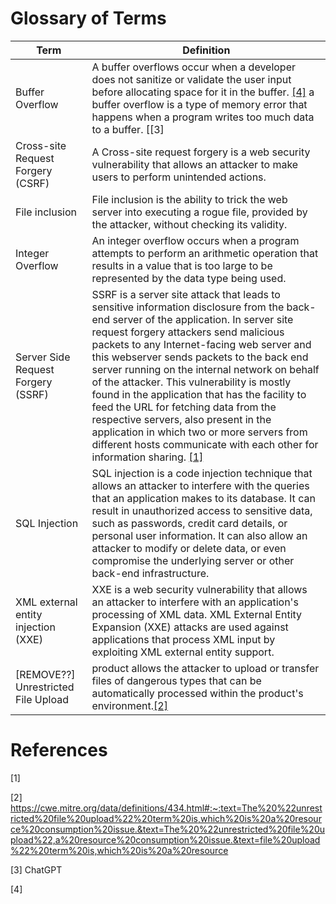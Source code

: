 # Glossary of Terms

| Term | Definition |
| ---- | ---- | 
| Buffer Overflow| A buffer overflows occur when a developer does not sanitize or validate the user input before allocating space for it in the buffer. [[4]](#4) a buffer overflow is a type of memory error that happens when a program writes too much data to a buffer. [[3]|(#3)
|Cross-site Request Forgery (CSRF)| A Cross-site request forgery is a web security vulnerability that allows an attacker to make users to perform unintended actions.|
|File inclusion| File inclusion is the ability to trick the web server into executing a rogue file, provided by the attacker, without checking its validity.|
| Integer Overflow | An integer overflow occurs when a program attempts to perform an arithmetic operation that results in a value that is too large to be represented by the data type being used. |
|Server Side Request Forgery (SSRF) | SSRF is a server site attack that leads to sensitive information disclosure from the back-end server of the application. In server site request forgery attackers send malicious packets to any Internet-facing web server and this webserver sends packets to the back end server running on the internal network on behalf of the attacker. This vulnerability is mostly found in the application that has the facility to feed the URL for fetching data from the respective servers, also present in the application in which two or more servers from different hosts communicate with each other for information sharing. [[1]](#1)|
|SQL Injection| SQL injection is a code injection technique that allows an attacker to interfere with the queries that an application makes to its database. It can result in unauthorized access to sensitive data, such as passwords, credit card details, or personal user information. It can also allow an attacker to modify or delete data, or even compromise the underlying server or other back-end infrastructure.|
|XML external entity injection (XXE)| XXE is a web security vulnerability that allows an attacker to interfere with an application's processing of XML data. XML External Entity Expansion (XXE) attacks are used against applications that process XML input by exploiting XML external entity support.|
| [REMOVE??] Unrestricted File Upload | product allows the attacker to upload or transfer files of dangerous types that can be automatically processed within the product's environment.[[2]](#2)|

# References

<a name="1">[1]</a> 

<a name="2">[2]</a>	https://cwe.mitre.org/data/definitions/434.html#:~:text=The%20%22unrestricted%20file%20upload%22%20term%20is,which%20is%20a%20resource%20consumption%20issue.&text=The%20%22unrestricted%20file%20upload%22,a%20resource%20consumption%20issue.&text=file%20upload%22%20term%20is,which%20is%20a%20resource	

<a name="3">[3]</a>	ChatGPT

<a name="4">[4]</a>
